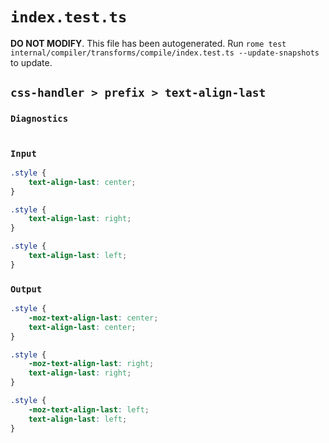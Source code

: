 # `index.test.ts`

**DO NOT MODIFY**. This file has been autogenerated. Run `rome test internal/compiler/transforms/compile/index.test.ts --update-snapshots` to update.

## `css-handler > prefix > text-align-last`

### `Diagnostics`

```css

```

### `Input`

```css
.style {
	text-align-last: center;
}

.style {
	text-align-last: right;
}

.style {
	text-align-last: left;
}

```

### `Output`

```css
.style {
	-moz-text-align-last: center;
	text-align-last: center;
}

.style {
	-moz-text-align-last: right;
	text-align-last: right;
}

.style {
	-moz-text-align-last: left;
	text-align-last: left;
}

```
